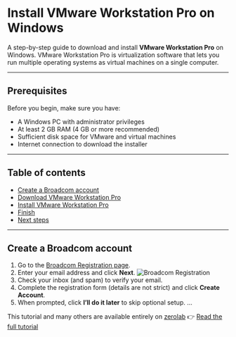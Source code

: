 # Install VMware Workstation Pro on Windows

A step-by-step guide to download and install **VMware Workstation Pro** on Windows.
VMware Workstation Pro is virtualization software that lets you run multiple operating systems as virtual machines on a single computer.

---

## Prerequisites

Before you begin, make sure you have:
- A Windows PC with administrator privileges
- At least 2 GB RAM (4 GB or more recommended)
- Sufficient disk space for VMware and virtual machines
- Internet connection to download the installer

---

## Table of contents

* [Create a Broadcom account](#create-a-broadcom-account)
* [Download VMware Workstation Pro](#download-vmware-workstation-pro)
* [Install VMware Workstation Pro](#install-vmware-workstation-pro)
* [Finish](#finish)
* [Next steps](#next-steps)

---

## Create a Broadcom account

1. Go to the [Broadcom Registration page](https://profile.broadcom.com/web/registration).
2. Enter your email address and click **Next**.
   ![Broadcom Registration](/img/VMware/broadcomAccount.png)
3. Check your inbox (and spam) to verify your email.
4. Complete the registration form (details are not strict) and click **Create Account**.
5. When prompted, click **I’ll do it later** to skip optional setup.
...

This tutorial and many others are available entirely on [zerolab](https://github.com/tudes00/ZeroLab/)
👉 [Read the full tutorial](https://github.com/tudes00/ZeroLab/blob/main/notes/tuto/VMware/Install-Vmware-Workstation-Pro.md)